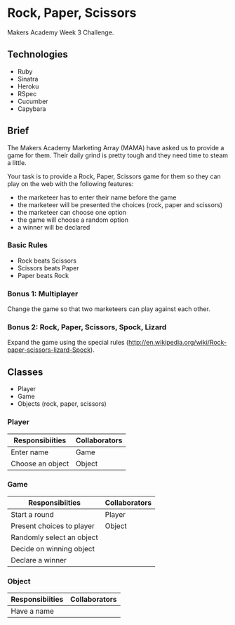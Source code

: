 Rock, Paper, Scissors
=====================
Makers Academy Week 3 Challenge.

Technologies
------------
* Ruby
* Sinatra
* Heroku
* RSpec
* Cucumber
* Capybara

Brief
-----
The Makers Academy Marketing Array (MAMA) have asked us to provide a game for them. Their daily grind is pretty tough and they need time to steam a little.

Your task is to provide a Rock, Paper, Scissors game for them so they can play on the web with the following features:

* the marketeer has to enter their name before the game
* the marketeer will be presented the choices (rock, paper and scissors)
* the marketeer can choose one option
* the game will choose a random option
* a winner will be declared

### Basic Rules
* Rock beats Scissors
* Scissors beats Paper
* Paper beats Rock

### Bonus 1: Multiplayer
Change the game so that two marketeers can play against each other.

### Bonus 2: Rock, Paper, Scissors, Spock, Lizard
Expand the game using the special rules (http://en.wikipedia.org/wiki/Rock-paper-scissors-lizard-Spock).

Classes
--------------------
* Player
* Game
* Objects (rock, paper, scissors)

### Player
| Responsibiities | Collaborators |
|-----------------|---------------|
| Enter name | Game |
| Choose an object | Object |

### Game
| Responsibiities | Collaborators |
|-----------------|---------------|
| Start a round | Player |
| Present choices to player | Object |
| Randomly select an object |  |
| Decide on winning object | |
| Declare a winner | |

### Object
| Responsibiities | Collaborators |
|-----------------|---------------|
| Have a name |  |
